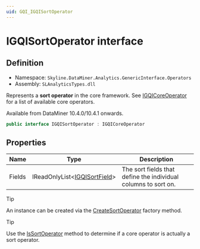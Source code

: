 ```yaml
---
uid: GQI_IGQISortOperator
---
```


# IGQISortOperator interface

## Definition

- Namespace: `Skyline.DataMiner.Analytics.GenericInterface.Operators`  
- Assembly: `SLAnalyticsTypes.dll`

Represents a **sort operator** in the core framework.
See [IGQICoreOperator](xref:GQI_IGQICoreOperator#derived-types) for a list of available core operators.

Available from DataMiner 10.4.0/10.4.1 onwards.<!-- RN 37806 -->

```csharp
public interface IGQISortOperator : IGQICoreOperator
```

## Properties

| Name | Type | Description |
| ---- | ---- | ----------- |
| Fields | IReadOnlyList<[IGQISortField](xref:GQI_IGQISortField)> | The sort fields that define the individual columns to sort on. |

> [!TIP]
> An instance can be created via the [CreateSortOperator](xref:GQI_IGQIFactory#igqisortoperator-createsortoperatorparams-igqisortfield) factory method.

> [!TIP]
> Use the [IsSortOperator](xref:GQI_IGQICoreBlock#bool-issortoperatorout-igqisortoperator-sortoperator) method to determine if a core operator is actually a sort operator.
